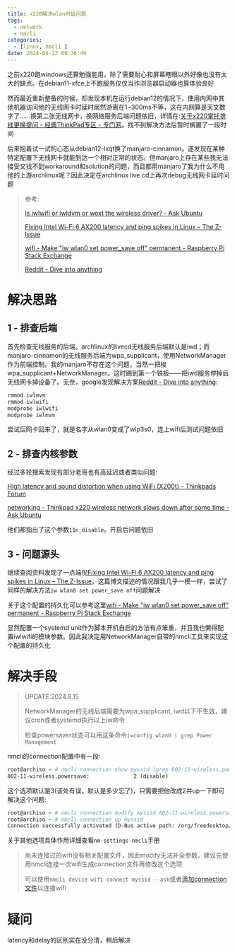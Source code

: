 ```yaml
---
title: x220解决wlan时延问题
tags:
  - network
  - nmcli
categories:
  - [linux, nmcli ]
date: 2024-04-22 00:36:49
---
```


之前x220跑windows还算勉强能用，除了需要耐心和屏幕瞎眼以外好像也没有太大的缺点。在debian11-xfce上不跑服务仅仅当作浏览器启动器也算体验良好

然而最近重新整备的时候，却发现本机在运行debian12的情况下，使用内网中其他机器访问他的无线网卡时延时居然游离在1~300ms不等，这在内网算是天文数字了......换第二张无线网卡，换网络服务后端问题依旧，详情在:[关于x220掌托排线更换提问 - 经典ThinkPad专区 - 专门网](https://www.ibmnb.com/thread-2048807-1-1.html)。找不到解决方法后暂时搁置了一段时间

后来抱着试一试的心态从debian12-lxqt换了manjaro-cinnamon。遂发现在某种特定配置下无线网卡就能到达一个相对正常的状态。但manjaro上存在某些我无法接受又找不到workaround和solution的问题，而且都用manjaro了我为什么不用他的上游archlinux呢？因此决定在archlinux live cd上再次debug无线网卡延时问题

> 参考:
> 
> [Is iwlwifi or iwldvm or wext the wireless driver? - Ask Ubuntu](https://askubuntu.com/questions/618283/is-iwlwifi-or-iwldvm-or-wext-the-wireless-driver)
> 
> [Fixing Intel Wi-Fi 6 AX200 latency and ping spikes in Linux &#8211; The Z-Issue](https://z-issue.com/wp/fixing-intel-wi-fi-6-ax200-latency-and-ping-spikes-in-linux/)
> 
> [wifi - Make &quot;iw wlan0 set power_save off&quot; permanent - Raspberry Pi Stack Exchange](https://raspberrypi.stackexchange.com/questions/96606/make-iw-wlan0-set-power-save-off-permanent)
> 
> [Reddit - Dive into anything](https://www.reddit.com/r/archlinux/comments/tbnyq4/iwd_device_wlan0_not_found_no_station_on_device/)

# 解决思路

## 1 - 排查后端

首先检查无线服务的后端。archlinux的livecd无线服务后端默认是iwd；而manjaro-cinnamon的无线服务后端为wpa_supplicant，使用NetworkManager作为前端控制。我的manjaro不存在这个问题，当然一把梭wpa_supplicant+NetworkManager。这时踢到第一个铁板——把iwd服务停掉后无线网卡掉设备了。无奈，google发现解决方案[Reddit - Dive into anything](https://www.reddit.com/r/archlinux/comments/tbnyq4/iwd_device_wlan0_not_found_no_station_on_device/):

```bash
rmmod iwlmvm
rmmod iwlwifi
modprobe iwlwifi
modprobe iwlmvm
```

尝试后网卡回来了，就是名字从wlan0变成了wlp3s0，连上wifi后测试问题依旧

## 2 - 排查内核参数

经过多轮搜索发现有部分老哥也有高延迟或者类似问题:

[High latency and sound distortion when using WiFi (X200t) - Thinkpads Forum](https://forum.thinkpads.com/viewtopic.php?t=120592)

[networking - Thinkpad x220 wireless network slows down after some time - Ask Ubuntu](https://askubuntu.com/questions/154916/thinkpad-x220-wireless-network-slows-down-after-some-time)

他们都指出了这个参数`11n_disable`。开启后问题依旧

## 3 - 问题源头

继续查阅资料发现了一点端倪[Fixing Intel Wi-Fi 6 AX200 latency and ping spikes in Linux &#8211; The Z-Issue](https://z-issue.com/wp/fixing-intel-wi-fi-6-ax200-latency-and-ping-spikes-in-linux/)。这篇博文描述的情况跟我几乎一模一样，尝试了同样的解决方法`iw wlan0 set power_save off`问题解决

关于这个配置的持久化可以参考这里[wifi - Make "iw wlan0 set power_save off" permanent - Raspberry Pi Stack Exchange](https://raspberrypi.stackexchange.com/questions/96606/make-iw-wlan0-set-power-save-off-permanent)

显然配置一个systemd unit作为脚本开机自启的方法有点笨重，并且我也懒得配置iwlwifi的模块参数。因此我决定用NetworkManager自带的nmcli工具来实现这个配置的持久化

# 解决手段

> UPDATE:2024.8.15
> 
> NetworkManager的无线后端需要为wpa_supplicant, iwd以下不生效，建议cron或者systemd执行以上iw命令
> 
> 检查powersaver状态可以用这条命令`iwconfig wlan0 | grep Power Management`

nmcli的connection配置中有一段:

```bash
root@archiso ~ # nmcli connection show myssid |grep 802-11-wireless.powersave
802-11-wireless.powersave:              2 (disable)
```

这个选项默认是3(该处有误，默认是多少忘了)，只需要把他改成2并up一下即可解决这个问题:

```bash
root@archiso ~ # nmcli connection modify myssid 802-11-wireless.powersave 2
root@archiso ~ # nmcli connection up myssid
Connection successfully activated (D-Bus active path: /org/freedesktop/NetworkManager/ActiveConnection/7)
```

关于其他选项具体作用详细查看`nm-settings-nmcli`手册

> 尚未连接过的wifi没有相关配置文件，因此modify无法补全参数。建议先使用nmcli连接一次wifi生成connection文件再修改这个选项
> 
> 可以使用`nmcli device wifi connect myssid --ask`或者[添加connection文件](https://access.redhat.com/documentation/zh-cn/red_hat_enterprise_linux/8/html/configuring_and_managing_networking/proc_connecting-to-a-wifi-network-by-using-nmcli_assembly_managing-wifi-connections)以连接wifi

# 疑问

latency和delay的区别实在没分清，稍后解决
